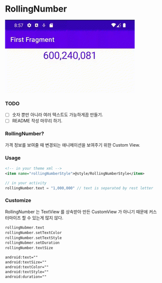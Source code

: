 # RollingNumber

![title_video](/title_video.gif)

### TODO
- [ ] 숫자 뿐만 아니라 여러 텍스트도 가능하게끔 만들기.
- [ ] README 작성 마무리 하기.

### RollingNumber?
가격 정보를 보여줄 때 변경되는 애니메이션을 보여주기 위한 Custom View.

### Usage
```xml
<!-- in your theme xml -->
<item name="rollingNumberStyle">@style/RollingNumberStyle</item>
```
```kt
// in your activity
rollingNumber.text = "1,000,000" // text is separated by rest letter
```

### Customize
RollingNumber 는 TextView 를 상속받아 만든 CustomView 가 아니기 때문에 커스터마이즈 할 수 있는게 많지 않다.
```kt
rollingNubmer.text
rollingNumber.setTextColor
rollingNumber.setTextStyle
rollingNubmer.setDuration
rollingNumber.textSize
```

```
android:text=""
android:textSize=""
android:textColor=""
android:textStyle=""
android:duration=""
```
